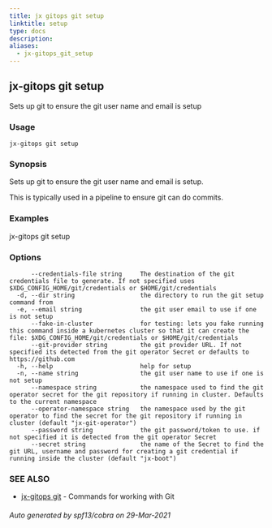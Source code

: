 ```yaml
---
title: jx gitops git setup
linktitle: setup
type: docs
description: 
aliases:
  - jx-gitops_git_setup
---
```


## jx-gitops git setup

Sets up git to ensure the git user name and email is setup

### Usage

```
jx-gitops git setup
```

### Synopsis

Sets up git to ensure the git user name and email is setup.
  
This is typically used in a pipeline to ensure git can do commits.

### Examples

  jx-gitops git setup

### Options

```
      --credentials-file string     The destination of the git credentials file to generate. If not specified uses $XDG_CONFIG_HOME/git/credentials or $HOME/git/credentials
  -d, --dir string                  the directory to run the git setup command from
  -e, --email string                the git user email to use if one is not setup
      --fake-in-cluster             for testing: lets you fake running this command inside a kubernetes cluster so that it can create the file: $XDG_CONFIG_HOME/git/credentials or $HOME/git/credentials
      --git-provider string         the git provider URL. If not specified its detected from the git operator Secret or defaults to https://github.com
  -h, --help                        help for setup
  -n, --name string                 the git user name to use if one is not setup
      --namespace string            the namespace used to find the git operator secret for the git repository if running in cluster. Defaults to the current namespace
      --operator-namespace string   the namespace used by the git operator to find the secret for the git repository if running in cluster (default "jx-git-operator")
      --password string             the git password/token to use. if not specified it is detected from the git operator Secret
      --secret string               the name of the Secret to find the git URL, username and password for creating a git credential if running inside the cluster (default "jx-boot")
```

### SEE ALSO

* [jx-gitops git](..)	 - Commands for working with Git

###### Auto generated by spf13/cobra on 29-Mar-2021
